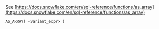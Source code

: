 See [https://docs.snowflake.com/en/sql-reference/functions/as_array](https://docs.snowflake.com/en/sql-reference/functions/as_array)
```
AS_ARRAY( <variant_expr> )
```
